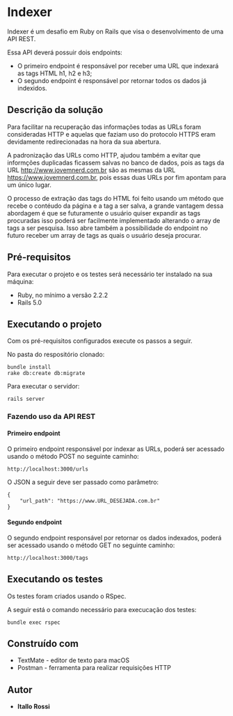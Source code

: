 # Indexer

Indexer é um desafio em Ruby on Rails que visa o desenvolvimento de uma API REST.

Essa API deverá possuir dois endpoints:

* O primeiro endpoint é responsável por receber uma URL que indexará as tags HTML h1, h2 e h3;
* O segundo endpoint é responsável por retornar todos os dados já indexidos.

## Descrição da solução

Para facilitar na recuperação das informações todas as URLs foram consideradas HTTP e aquelas que faziam uso do protocolo HTTPS eram devidamente redirecionadas na hora da sua abertura.

A padronização das URLs como HTTP, ajudou também a evitar que informções duplicadas ficassem salvas no banco de dados, pois as tags da URL http://www.jovemnerd.com.br são as mesmas da URL https://www.jovemnerd.com.br, pois essas duas URLs por fim apontam para um único lugar.

O processo de extração das tags do HTML foi feito usando um método que recebe o contéudo da página e a tag a ser salva, a grande vantagem dessa abordagem é que se futuramente o usuário quiser expandir as tags procuradas isso poderá ser facilmente implementado alterando o array de tags a ser pesquisa. Isso abre também a possibilidade do endpoint no futuro receber um array de tags as quais o usuário deseja procurar.

## Pré-requisitos

Para executar o projeto e os testes será necessário ter instalado na sua máquina:

* Ruby, no mínimo a versão 2.2.2
* Rails 5.0

## Executando o projeto

Com os pré-requisitos configurados execute os passos a seguir.

No pasta do respositório clonado:

```
bundle install
rake db:create db:migrate
```

Para executar o servidor:

```
rails server
```

### Fazendo uso da API REST

#### Primeiro endpoint

O primeiro endpoint responsável por indexar as URLs, poderá ser acessado usando o método POST no seguinte caminho:

```
http://localhost:3000/urls
```

O JSON a seguir deve ser passado como parâmetro:

```
{
	"url_path": "https://www.URL_DESEJADA.com.br"
}
```

#### Segundo endpoint

O segundo endpoint responsável por retornar os dados indexados, poderá ser acessado usando o método GET no seguinte caminho:

```
http://localhost:3000/tags
```

## Executando os testes

Os testes foram criados usando o RSpec. 

A seguir está o comando necessário para execucação dos testes:

```
bundle exec rspec
```

## Construído com

* TextMate - editor de texto para macOS
* Postman - ferramenta para realizar requisições HTTP

## Autor

* **Itallo Rossi**
